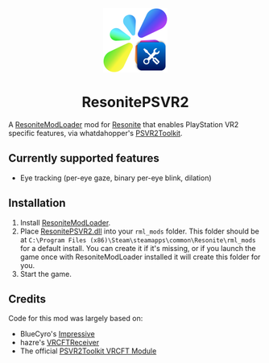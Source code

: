 <p align="center"><img src="https://github.com/tabithamoon/ResonitePSVR2/blob/35f9aa857aca1230f785b33edf2a02657b54426e/assets/Icon.png?raw=true" width="128" height="128"></p>
<h1 align="center">ResonitePSVR2</h1>

A [ResoniteModLoader](https://github.com/resonite-modding-group/ResoniteModLoader) mod for [Resonite](https://resonite.com/) that enables PlayStation VR2 specific features, via whatdahopper's [PSVR2Toolkit](https://github.com/BnuuySolutions/PSVR2Toolkit).

## Currently supported features
- Eye tracking (per-eye gaze, binary per-eye blink, dilation)

## Installation
1. Install [ResoniteModLoader](https://github.com/resonite-modding-group/ResoniteModLoader).
1. Place [ResonitePSVR2.dll](https://github.com/tabithamoon/ResonitePSVR2/releases/latest/download/ResonitePSVR2.dll) into your `rml_mods` folder. This folder should be at `C:\Program Files (x86)\Steam\steamapps\common\Resonite\rml_mods` for a default install. You can create it if it's missing, or if you launch the game once with ResoniteModLoader installed it will create this folder for you.
1. Start the game.

## Credits
Code for this mod was largely based on:
- BlueCyro's [Impressive](https://github.com/BlueCyro/Impressive)
- hazre's [VRCFTReceiver](https://github.com/hazre/VRCFTReceiver)
- The official [PSVR2Toolkit VRCFT Module](https://github.com/BnuuySolutions/PSVR2Toolkit.VRCFT)
